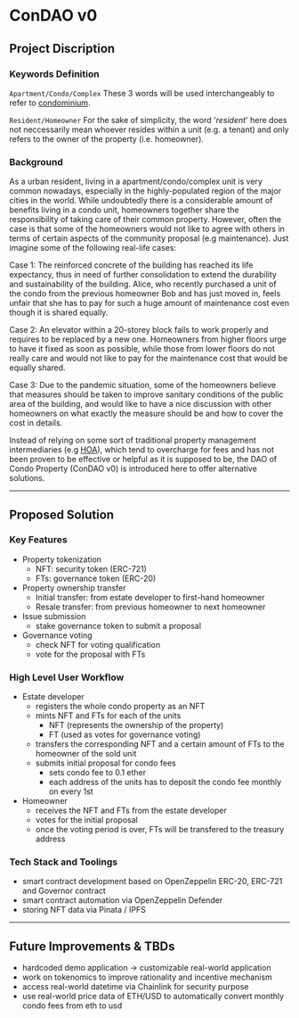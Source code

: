 # ConDAO v0

## Project Discription

### Keywords Definition

`Apartment/Condo/Complex`
These 3 words will be used interchangeably to refer to [condominium](https://en.wikipedia.org/wiki/Condominium).

`Resident/Homeowner`
For the sake of simplicity, the word '*resident*' here does not neccessarily mean whoever resides within a unit (e.g. a tenant) and only refers to the owner of the property (i.e. homeowner).

### Background

As a urban resident, living in a apartment/condo/complex unit is very common nowadays, especially in the highly-populated region of the major cities in the world. While undoubtedly there is a considerable amount of benefits living in a condo unit, homeowners together share the responsibility of taking care of their common property. However, often the case is that some of the homeowners would not like to agree with others in terms of certain aspects of the community proposal (e.g maintenance). Just imagine some of the following real-life cases:

Case 1: The reinforced concrete of the building has reached its life expectancy, thus in need of further consolidation to extend the durability and sustainability of the building. Alice, who recently purchased a unit of the condo from the previous homeowner Bob and has just moved in, feels unfair that she has to pay for such a huge amount of maintenance cost even though it is shared equally.

Case 2: An elevator within a 20-storey block fails to work properly and requires to be replaced by a new one. Homeowners from higher floors urge to have it fixed as soon as possible, while those from lower floors do not really care and would not like to pay for the maintenance cost that would be equally shared.

Case 3: Due to the pandemic situation, some of the homeowners believe that measures should be taken to improve sanitary conditions of the public area of the building, and would like to have a nice discussion with other homeowners on what exactly the measure should be and how to cover the cost in details.

Instead of relying on some sort of traditional property management intermediaries (e.g [HOA](https://en.wikipedia.org/wiki/Homeowner_association)), which tend to overcharge for fees and has not been proven to be effective or helpful as it is supposed to be, the DAO of Condo Property (ConDAO v0) is introduced here to offer alternative solutions.

---

## Proposed Solution

### Key Features

- Property tokenization
    - NFT: security token (ERC-721)
    - FTs: governance token (ERC-20)
- Property ownership transfer
    - Initial transfer: from estate developer to first-hand homeowner
    - Resale transfer: from previous homeowner to next homeowner
- Issue submission
    - stake governance token to submit a proposal
- Governance voting
    - check NFT for voting qualification
    - vote for the proposal with FTs

### High Level User Workflow

- Estate developer
    - registers the whole condo property as an NFT
    - mints NFT and FTs for each of the units
        - NFT (represents the ownership of the property)
        - FT (used as votes for governance voting)
    - transfers the corresponding NFT and a certain amount of FTs to the homeowner of the sold unit
    - submits initial proposal for condo fees
        - sets condo fee to 0.1 ether
        - each address of the units has to deposit the condo fee monthly on every 1st
- Homeowner
    - receives the NFT and FTs from the estate developer
    - votes for the initial proposal
    - once the voting period is over, FTs will be transfered to the treasury address

### Tech Stack and Toolings

- smart contract development based on OpenZeppelin ERC-20, ERC-721 and Governor contract
- smart contract automation via OpenZeppelin Defender
- storing NFT data via Pinata / IPFS

---

## Future Improvements & TBDs

- hardcoded demo application -> customizable real-world application
- work on tokenomics to improve rationality and incentive mechanism
- access real-world datetime via Chainlink for security purpose
- use real-world price data of ETH/USD to automatically convert monthly condo fees from eth to usd